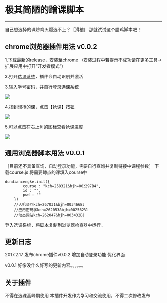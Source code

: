 # 极其简陋的蹭课脚本
---
自己想选择的课炒鸡火爆选不上？［滑稽］
那就试试这个腊鸡脚本吧！
## chrome浏览器插件用法 v0.0.2

1.[下载最新的release，安装至chrome](https://github.com/Can2Nya/choosing-course-in-xk.jxnu/releases/tag/0.0.2)
（安装过程中若提示不成功请在更多工具->扩展应用中打开“开发者模式”）

2.打开[选课系统](http://xk.jxnu.edu.cn/Default.aspx)，插件会自动识别并激活

3.输入学号密码，并自行登录选课系统

![](http://olviz7tta.bkt.clouddn.com/1.jpg)

4.找到想抢的课，点击【抢课】按钮

![](http://olviz7tta.bkt.clouddn.com/2.jpg)

5.可以点击在右上角的图标查看抢课进度

![](http://olviz7tta.bkt.clouddn.com/3.jpg)


## 通用浏览器脚本用法 v0.0.1

［目前还不具备查询，自动登录功能，需要自行查询并复制链接中课程参数］
下载course.js
将需要蹲点的课填入course中
```
dundiancengke.init({
		course : "kch=258321&bjh=002297B4",
		id : "",
		pwd : ""
	})
	//人机交互kch=267031&bjh=003466B2
	//应用密码学kch=262053&bjh=002562B1
	//动态网站kch=262047&bjh=003432B1
```
登入选课系统，将脚本复制到浏览器检查器中运行。

## 更新日志

2017.2.17
发布chrome插件v0.0.2
增加自动登录功能
优化界面

v0.0.1
好像没什么好写的更新内容。。。。。。

## 关于插件
不得在选课高峰期使用
本插件开发作为学习和交流使用，不得二次修改发布

